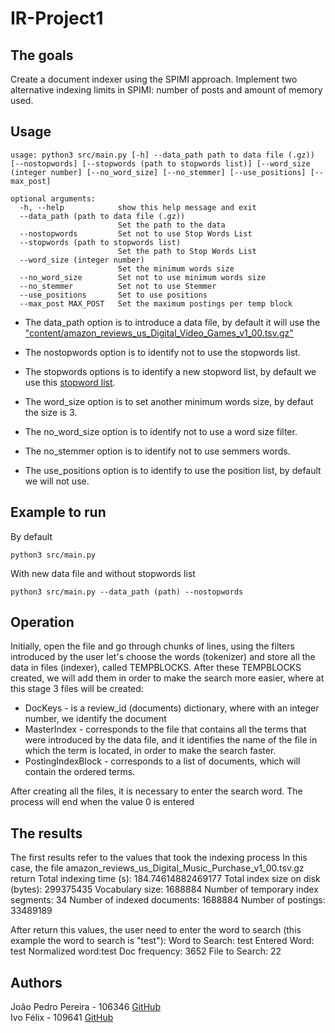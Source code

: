 # IR-Project1

## The goals

Create a document indexer using the SPIMI approach. Implement two alternative indexing limits in SPIMI: number of posts and amount of memory used.



## Usage
```
usage: python3 src/main.py [-h] --data_path path to data file (.gz)) [--nostopwords] [--stopwords (path to stopwords list)] [--word_size (integer number] [--no_word_size] [--no_stemmer] [--use_positions] [--max_post]

optional arguments:
  -h, --help            show this help message and exit
  --data_path (path to data file (.gz))
                        Set the path to the data
  --nostopwords         Set not to use Stop Words List
  --stopwords (path to stopwords list)
                        Set the path to Stop Words List
  --word_size (integer number)
                        Set the minimum words size
  --no_word_size        Set not to use minimum words size
  --no_stemmer          Set not to use Stemmer
  --use_positions       Set to use positions
  --max_post MAX_POST   Set the maximum postings per temp block
```

* The data_path option is to introduce a data file, by default it will use the ["content/amazon_reviews_us_Digital_Video_Games_v1_00.tsv.gz"](content/amazon_reviews_us_Digital_Video_Games_v1_00.tsv.gz)

* The nostopwords option is to identify not to use the stopwords list.
* The stopwords options is to identify a new stopword list, by default we use this [stopword list](content/stopwords.txt).
* The word_size option is to set another minimum words size, by defaut the size is 3.
* The no_word_size option is to identify not to use a word size filter.
* The no_stemmer option is to identify not to use semmers words.
* The use_positions option is to identify to use the position list, by default we will not use.


## Example to run

By default
```
python3 src/main.py
```

With new data file and without stopwords list
```
python3 src/main.py --data_path (path) --nostopwords
```


## Operation

Initially, open the file and go through chunks of lines, using the filters introduced by the user let's choose the words (tokenizer) and store all the data in files (indexer), called TEMPBLOCKS.
After these TEMPBLOCKS created, we will add them in order to make the search more easier, where at this stage 3 files will be created:
* DocKeys - is a review_id (documents) dictionary, where with an integer number, we identify the document
* MasterIndex - corresponds to the file that contains all the terms that were introduced by the data file, and it identifies the name of the file in which the term is located, in order to make the search faster.
* PostingIndexBlock - corresponds to a list of documents, which will contain the ordered terms.

After creating all the files, it is necessary to enter the search word.
The process will end when the value 0 is entered 

## The results

The first results refer to the values ​​that took the indexing process
In this case, the file amazon_reviews_us_Digital_Music_Purchase_v1_00.tsv.gz return
    Total indexing time (s): 184.74614882469177
    Total index size on disk (bytes): 299375435
    Vocabulary size: 1688884
    Number of temporary index segments: 34
    Number of indexed documents: 1688884
    Number of postings: 33489189

After return this values, the user need to enter the word to search (this example the word to search is "test"):
    Word to Search:
    test
    Entered Word: test
    Normalized word:test
    Doc frequency: 3652
    File to Search: 22


## Authors

João Pedro Pereira - 106346 [GitHub](https://github.com/joaopedropereiraPP)  
Ivo Félix - 109641 [GitHub](https://github.com/IvoFelix) 




